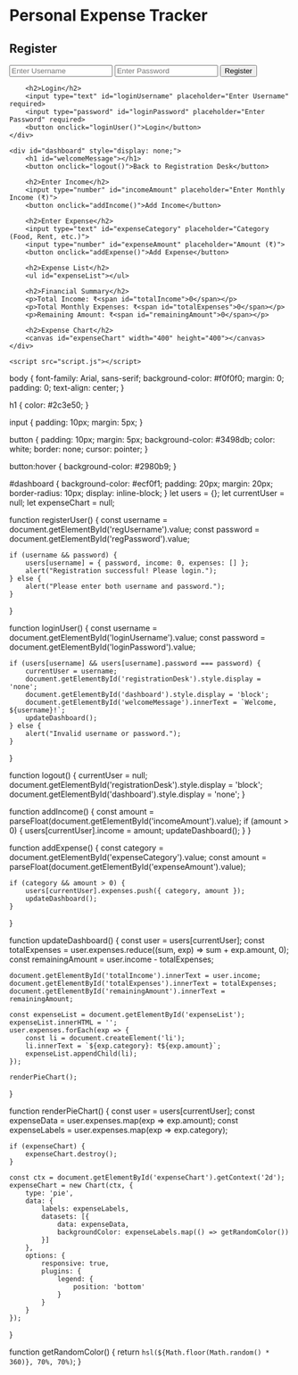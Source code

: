 <!DOCTYPE html>
<html lang="en">
<head>
    <meta charset="UTF-8">
    <meta name="viewport" content="width=device-width, initial-scale=1.0">
    <title>Personal Expense Tracker</title>
    <link rel="stylesheet" href="style.css">
    <script src="https://cdn.jsdelivr.net/npm/chart.js"></script>
</head>
<body>
    <div id="registrationDesk">
        <h1>Personal Expense Tracker</h1>
        <h2>Register</h2>
        <input type="text" id="regUsername" placeholder="Enter Username" required>
        <input type="password" id="regPassword" placeholder="Enter Password" required>
        <button onclick="registerUser()">Register</button>

        <h2>Login</h2>
        <input type="text" id="loginUsername" placeholder="Enter Username" required>
        <input type="password" id="loginPassword" placeholder="Enter Password" required>
        <button onclick="loginUser()">Login</button>
    </div>

    <div id="dashboard" style="display: none;">
        <h1 id="welcomeMessage"></h1>
        <button onclick="logout()">Back to Registration Desk</button>
        
        <h2>Enter Income</h2>
        <input type="number" id="incomeAmount" placeholder="Enter Monthly Income (₹)">
        <button onclick="addIncome()">Add Income</button>

        <h2>Enter Expense</h2>
        <input type="text" id="expenseCategory" placeholder="Category (Food, Rent, etc.)">
        <input type="number" id="expenseAmount" placeholder="Amount (₹)">
        <button onclick="addExpense()">Add Expense</button>

        <h2>Expense List</h2>
        <ul id="expenseList"></ul>

        <h2>Financial Summary</h2>
        <p>Total Income: ₹<span id="totalIncome">0</span></p>
        <p>Total Monthly Expenses: ₹<span id="totalExpenses">0</span></p>
        <p>Remaining Amount: ₹<span id="remainingAmount">0</span></p>

        <h2>Expense Chart</h2>
        <canvas id="expenseChart" width="400" height="400"></canvas>
    </div>

    <script src="script.js"></script>
</body>
</html>
body {
    font-family: Arial, sans-serif;
    background-color: #f0f0f0;
    margin: 0;
    padding: 0;
    text-align: center;
}

h1 {
    color: #2c3e50;
}

input {
    padding: 10px;
    margin: 5px;
}

button {
    padding: 10px;
    margin: 5px;
    background-color: #3498db;
    color: white;
    border: none;
    cursor: pointer;
}

button:hover {
    background-color: #2980b9;
}

#dashboard {
    background-color: #ecf0f1;
    padding: 20px;
    margin: 20px;
    border-radius: 10px;
    display: inline-block;
}
let users = {};
let currentUser = null;
let expenseChart = null;

function registerUser() {
    const username = document.getElementById('regUsername').value;
    const password = document.getElementById('regPassword').value;

    if (username && password) {
        users[username] = { password, income: 0, expenses: [] };
        alert("Registration successful! Please login.");
    } else {
        alert("Please enter both username and password.");
    }
}

function loginUser() {
    const username = document.getElementById('loginUsername').value;
    const password = document.getElementById('loginPassword').value;

    if (users[username] && users[username].password === password) {
        currentUser = username;
        document.getElementById('registrationDesk').style.display = 'none';
        document.getElementById('dashboard').style.display = 'block';
        document.getElementById('welcomeMessage').innerText = `Welcome, ${username}!`;
        updateDashboard();
    } else {
        alert("Invalid username or password.");
    }
}

function logout() {
    currentUser = null;
    document.getElementById('registrationDesk').style.display = 'block';
    document.getElementById('dashboard').style.display = 'none';
}

function addIncome() {
    const amount = parseFloat(document.getElementById('incomeAmount').value);
    if (amount > 0) {
        users[currentUser].income = amount;
        updateDashboard();
    }
}

function addExpense() {
    const category = document.getElementById('expenseCategory').value;
    const amount = parseFloat(document.getElementById('expenseAmount').value);

    if (category && amount > 0) {
        users[currentUser].expenses.push({ category, amount });
        updateDashboard();
    }
}

function updateDashboard() {
    const user = users[currentUser];
    const totalExpenses = user.expenses.reduce((sum, exp) => sum + exp.amount, 0);
    const remainingAmount = user.income - totalExpenses;

    document.getElementById('totalIncome').innerText = user.income;
    document.getElementById('totalExpenses').innerText = totalExpenses;
    document.getElementById('remainingAmount').innerText = remainingAmount;

    const expenseList = document.getElementById('expenseList');
    expenseList.innerHTML = '';
    user.expenses.forEach(exp => {
        const li = document.createElement('li');
        li.innerText = `${exp.category}: ₹${exp.amount}`;
        expenseList.appendChild(li);
    });

    renderPieChart();
}

function renderPieChart() {
    const user = users[currentUser];
    const expenseData = user.expenses.map(exp => exp.amount);
    const expenseLabels = user.expenses.map(exp => exp.category);

    if (expenseChart) {
        expenseChart.destroy();
    }

    const ctx = document.getElementById('expenseChart').getContext('2d');
    expenseChart = new Chart(ctx, {
        type: 'pie',
        data: {
            labels: expenseLabels,
            datasets: [{
                data: expenseData,
                backgroundColor: expenseLabels.map(() => getRandomColor())
            }]
        },
        options: {
            responsive: true,
            plugins: {
                legend: {
                    position: 'bottom'
                }
            }
        }
    });
}

function getRandomColor() {
    return `hsl(${Math.floor(Math.random() * 360)}, 70%, 70%)`;
}

